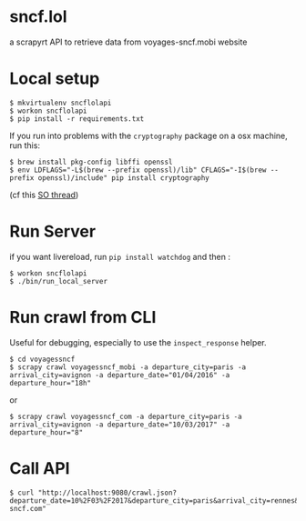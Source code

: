 sncf.lol
========

a scrapyrt API to retrieve data from voyages-sncf.mobi website

Local setup
===========

    $ mkvirtualenv sncflolapi
    $ workon sncflolapi
    $ pip install -r requirements.txt

If you run into problems with the `cryptography` package on a osx machine, run this:

    $ brew install pkg-config libffi openssl
    $ env LDFLAGS="-L$(brew --prefix openssl)/lib" CFLAGS="-I$(brew --prefix openssl)/include" pip install cryptography

(cf this [SO thread](http://stackoverflow.com/questions/22073516/failed-to-install-python-cryptography-package-with-pip-and-setup-py))

Run Server
==========

if you want livereload, run `pip install watchdog` and then :

    $ workon sncflolapi
    $ ./bin/run_local_server

Run crawl from CLI
==================

Useful for debugging, especially to use the `inspect_response` helper.

    $ cd voyagessncf
    $ scrapy crawl voyagessncf_mobi -a departure_city=paris -a arrival_city=avignon -a departure_date="01/04/2016" -a departure_hour="18h"

or

    $ scrapy crawl voyagessncf_com -a departure_city=paris -a arrival_city=avignon -a departure_date="10/03/2017" -a departure_hour="8"

Call API
========

    $ curl "http://localhost:9080/crawl.json?departure_date=10%2F03%2F2017&departure_city=paris&arrival_city=rennes&departure_hour=8&spider_name=voyagessncf_com&url=http%3A%2F%2Fwww.voyages-sncf.com"

